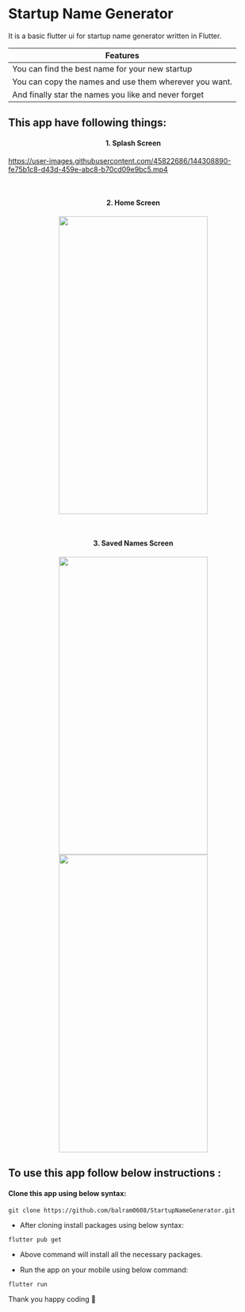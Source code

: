 # Startup Name Generator

It is a basic flutter ui for startup name generator written in Flutter.
 
<table align="center">
 <thead>
  <tr>
   <th> Features </th>
  </tr>
 </thead>
 <tbody>
  <tr><td>You can find the best name for your new startup</td></tr>
  <tr><td>You can copy the names and use them wherever you want.</td></tr>
  <tr><td>And finally star the names you like and never forget</td></tr>
</table>

## This app have following things:

<h4 align="center">
1. Splash Screen
</h4>

 
https://user-images.githubusercontent.com/45822686/144308890-fe75b1c8-d43d-459e-abc8-b70cd09e9bc5.mp4
 

</br>

<h4 align="center">
2. Home Screen
</h4>

 
<p align="center">
<img src="https://user-images.githubusercontent.com/45822686/144305917-af292409-e5f2-4afb-80bb-b5ea54802757.png" width="300" height="600">   
</p>
 
 </br>
 
<h4 align="center">
3. Saved Names Screen
</h4>
 
 <p align="center">

<img src="https://user-images.githubusercontent.com/45822686/144306033-f2bd7602-147d-42f2-98be-34894115ee82.png" width="300" height="600">   

<img src="https://user-images.githubusercontent.com/45822686/144306076-8442c3e9-a1fd-419d-b020-602054bc67ae.png" width="300" height="600">   
</p>

## To use this app follow below instructions :
#### Clone this app using below syntax:

``` git clone https://github.com/balram0608/StartupNameGenerator.git ```

* After cloning install packages using below syntax:

``` flutter pub get ```

* Above command will install all the necessary packages.

* Run the app on your mobile using below command:

``` flutter run ```


Thank you happy coding  🎈

